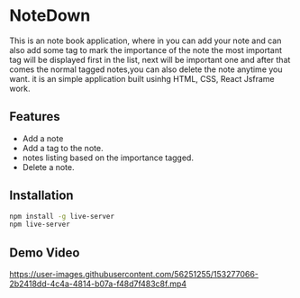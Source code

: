 
# NoteDown
This is an note book application, where in you can add your note and can also add some tag to mark the importance of the note the most important tag will be displayed first in the list, next will be important one and after that comes the normal tagged notes,you can also delete the note anytime you want.
it is an simple application built usinhg HTML, CSS, React Jsframe work.


## Features

- Add a note
- Add a tag to the note.
- notes listing based on the importance tagged.
- Delete a note.


## Installation

```bash
npm install -g live-server
npm live-server
```
    
## Demo Video
https://user-images.githubusercontent.com/56251255/153277066-2b2418dd-4c4a-4814-b07a-f48d7f483c8f.mp4
